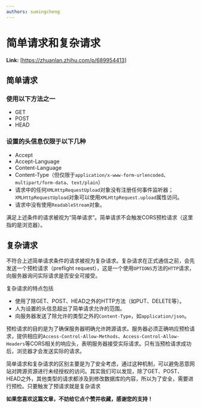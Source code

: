```yaml
---
authors: sumingcheng
---
```

# 简单请求和复杂请求



 **Link:** [https://zhuanlan.zhihu.com/p/689954413]

## 简单请求  
### 使用以下方法之一  

* GET
* POST
* HEAD

### 设置的头信息仅限于以下几种  

* Accept
* Accept-Language
* Content-Language
* Content-Type（但仅限于`application/x-www-form-urlencoded`、`multipart/form-data`、`text/plain`）
* 请求中的任何`XMLHttpRequestUpload`对象没有注册任何事件监听器；`XMLHttpRequestUpload`对象可以使用`XMLHttpRequest.upload`属性访问。
* 请求中没有使用`ReadableStream`对象。

满足上述条件的请求被视为“简单请求”。简单请求不会触发CORS预检请求（这里指的是浏览器）。

## 复杂请求  

不符合上述简单请求条件的请求被视为复杂请求。复杂请求在正式通信之前，会先发送一个预检请求（preflight request），这是一个使用`OPTIONS`方法的`HTTP`请求，向服务器询问实际请求是否安全可接受。

复杂请求的特点包括

* 使用了除GET、POST、HEAD之外的HTTP方法（如PUT、DELETE等）。
* 人为设置的头信息超出了简单请求允许的范围。
* 向服务器发送了除允许的类型之外的`Content-Type`，如`application/json`。

预检请求的目的是为了确保服务器明确允许跨源请求。服务器必须正确响应预检请求，提供相应的`Access-Control-Allow-Methods`、`Access-Control-Allow-Headers`等CORS相关的响应头，表明服务器接受实际请求。只有当预检请求成功后，浏览器才会发送实际的请求。

简单请求和复杂请求的区别主要是为了安全考虑，通过这种机制，可以避免恶意网站对跨源资源进行未经授权的访问。其实我们可以发现，除了GET、POST、HEAD之外，其他类型的请求都涉及到修改数据库的内容，所以为了安全，需要进行预检。只要触发了预请求就是复杂请求

**如果您喜欢这篇文章，不妨给它点个赞并收藏，感谢您的支持！**


